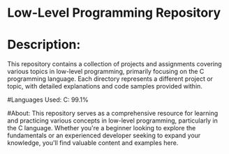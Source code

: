 # Low-Level Programming Repository

# Description:
This repository contains a collection of projects and assignments covering various topics in low-level programming, primarily focusing on the C programming language. Each directory represents a different project or topic, with detailed explanations and code samples provided within.

#Languages Used:
C: 99.1%

#About:
This repository serves as a comprehensive resource for learning and practicing various concepts in low-level programming, particularly in the C language. Whether you're a beginner looking to explore the fundamentals or an experienced developer seeking to expand your knowledge, you'll find valuable content and examples here.
